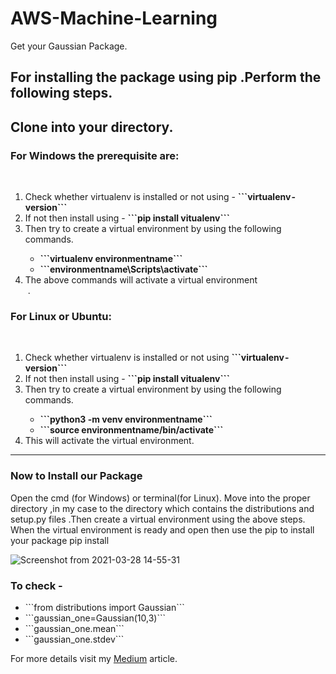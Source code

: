 # AWS-Machine-Learning
Get your Gaussian Package.

## For installing the package using pip .Perform the following steps.
<h2>Clone into your directory.</h2>
<h3>For Windows the prerequisite are:</h3><br>
<ol>
      <li>Check whether virtualenv is installed or not using - <strong>```virtualenv - version```</strong></li>
      <li>If not then install using - <strong>```pip install vitualenv```</strong></li>
      <li>Then try to create a virtual environment by using the following commands.</li>
      <ul>
            <li><strong>```virtualenv environmentname```</strong></li>
            <li><strong>```environmentname\Scripts\activate```</strong></li>
      </ul>
      <li>The above commands will activate a virtual environment</li> .
</ol>
<h3>For Linux or Ubuntu:</h3><br>
<ol>
      <li>Check whether virtualenv is installed or not using <strong>```virtualenv - version```</strong></li>
      <li>If not then install using - <strong>```pip install vitualenv```</strong></li>
      <li>Then try to create a virtual environment by using the following commands.</li>
      <ul>
            <li><strong>```python3 -m venv environmentname```</strong></li>
            <li><strong>```source environmentname/bin/activate```</strong></li>
      </ul>
      <li>This will activate the virtual environment.</li>
</ol>
<hr> 
<h3>Now to Install our Package </h3>
<p>Open the cmd (for Windows) or terminal(for Linux). Move into the proper directory ,in my case to the directory which contains the distributions and setup.py files .Then create a virtual environment using the above steps. When the virtual environment is ready and open then use the pip to install your package pip install </p>

![Screenshot from 2021-03-28 14-55-31](https://user-images.githubusercontent.com/47265493/112748138-8b230200-8fd7-11eb-877d-10ca8b951ce7.png)


<h3>To check - </h3>
<ul>
      <li>```from distributions import Gaussian```</li>
      <li>```gaussian_one=Gaussian(10,3)```</li>
      <li>```gaussian_one.mean```</li>
      <li>```gaussian_one.stdev```</li>
 </ul>
 
 <p>For more details visit my <a href="https://medium.com/@subhdec99/create-your-own-python-package-for-data-science-1966e63113d2">Medium</a> article.

